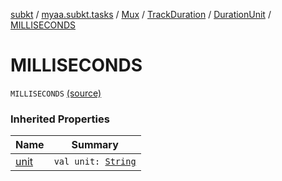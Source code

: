 [subkt](../../../../index.md) / [myaa.subkt.tasks](../../../index.md) / [Mux](../../index.md) / [TrackDuration](../index.md) / [DurationUnit](index.md) / [MILLISECONDS](./-m-i-l-l-i-s-e-c-o-n-d-s.md)

# MILLISECONDS

`MILLISECONDS` [(source)](https://github.com/Myaamori/SubKt/blob/master/src/main/kotlin/myaa/subkt/tasks/muxtask.kt#L140)

### Inherited Properties

| Name | Summary |
|---|---|
| [unit](unit.md) | `val unit: `[`String`](https://kotlinlang.org/api/latest/jvm/stdlib/kotlin/-string/index.html) |

